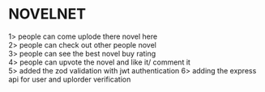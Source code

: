 # NOVELNET
1> people can come uplode there novel here </br>
2> people can check out other people novel </br>
3> people can see the best novel buy rating </br>
4> people can upvote the novel and like it/ comment it </br>
5> added the zod validation with jwt authentication 
6> adding the express api for user and uplorder verification
